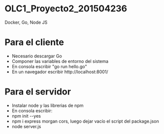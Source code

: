 # OLC1_Proyecto2_201504236
Docker, Go, Node JS

# Para el cliente
* Necesario descargar Go
* Componer las variables de entorno del sistema
* En consola escribir "go run hello.go"
* En un navegador escribir http://localhost:8001/

# Para el servidor
* Instalar node y las librerias de npm
* En consola escribir: 
*   npm init --yes
*   npm i express morgan cors, luego dejar vacío el script del package.json
*   node server.js
